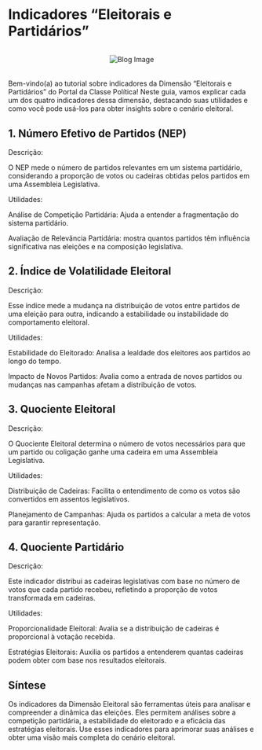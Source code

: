 # Indicadores “Eleitorais e Partidários”

<div style="max-height: 400px; max-width: 100%; overflow: hidden; display: flex; justify-content: center; align-items: center; border-radius: 10px; margin-bottom: 32px; margin-top: 32px">
  <img src="/img/blog/seta.png" alt="Blog Image" style="max-height: 100%; max-width: 100%; object-fit: contain;">
</div>

Bem-vindo(a) ao tutorial sobre indicadores da Dimensão “Eleitorais e Partidários” do Portal da Classe Política! Neste guia, vamos explicar cada um dos quatro indicadores dessa dimensão, destacando suas utilidades e como você pode usá-los para obter insights sobre o cenário eleitoral.

## 1. Número Efetivo de Partidos (NEP)

Descrição:

O NEP mede o número de partidos relevantes em um sistema partidário, considerando a proporção de votos ou cadeiras obtidas pelos partidos em uma Assembleia Legislativa.

Utilidades:

Análise de Competição Partidária: Ajuda a entender a fragmentação do sistema partidário.

Avaliação de Relevância Partidária: mostra quantos partidos têm influência significativa nas eleições e na composição legislativa.

## 2. Índice de Volatilidade Eleitoral

Descrição:

Esse índice mede a mudança na distribuição de votos entre partidos de uma eleição para outra, indicando a estabilidade ou instabilidade do comportamento eleitoral.

Utilidades:

Estabilidade do Eleitorado: Analisa a lealdade dos eleitores aos partidos ao longo do tempo.

Impacto de Novos Partidos: Avalia como a entrada de novos partidos ou mudanças nas campanhas afetam a distribuição de votos.

## 3. Quociente Eleitoral

Descrição:

O Quociente Eleitoral determina o número de votos necessários para que um partido ou coligação ganhe uma cadeira em uma Assembleia Legislativa.

Utilidades:

Distribuição de Cadeiras: Facilita o entendimento de como os votos são convertidos em assentos legislativos.

Planejamento de Campanhas: Ajuda os partidos a calcular a meta de votos para garantir representação.

## 4. Quociente Partidário

Descrição:

Este indicador distribui as cadeiras legislativas com base no número de votos que cada partido recebeu, refletindo a proporção de votos transformada em cadeiras.

Utilidades:

Proporcionalidade Eleitoral: Avalia se a distribuição de cadeiras é proporcional à votação recebida.

Estratégias Eleitorais: Auxilia os partidos a entenderem quantas cadeiras podem obter com base nos resultados eleitorais.

## Síntese

Os indicadores da Dimensão Eleitoral são ferramentas úteis para analisar e compreender a dinâmica das eleições. Eles permitem análises sobre a competição partidária, a estabilidade do eleitorado e a eficácia das estratégias eleitorais. Use esses indicadores para aprimorar suas análises e obter uma visão mais completa do cenário eleitoral.
